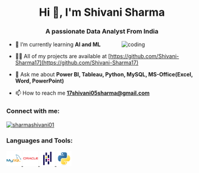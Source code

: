 <h1 align="center">Hi 👋, I'm Shivani Sharma</h1>
<h3 align="center">A passionate Data Analyst From India</h3>
<img align="right" alt ="coding" width = "200" src= "https://wallpapercave.com/wp/wp12003643.jpg">

- 🌱 I’m currently learning **AI and ML**

- 👨‍💻 All of my projects are available at [https://github.com/Shivani-Sharma17](https://github.com/Shivani-Sharma17)

- 💬 Ask me about **Power BI, Tableau, Python, MySQL, MS-Office(Excel, Word, PowerPoint)**

- 📫 How to reach me **17shivani05sharma@gmail.com**

<h3 align="left">Connect with me:</h3>
<p align="left">
<a href="https://linkedin.com/in/sharmashivani01" target="blank"><img align="center" src="https://raw.githubusercontent.com/rahuldkjain/github-profile-readme-generator/master/src/images/icons/Social/linked-in-alt.svg" alt="sharmashivani01" height="30" width="40" /></a>
</p>
<h3 align="left">Languages and Tools:</h3>
<p align="left"> <a href="https://www.mysql.com/" target="_blank" rel="noreferrer"> <img src="https://raw.githubusercontent.com/devicons/devicon/master/icons/mysql/mysql-original-wordmark.svg" alt="mysql" width="40" height="40"/> </a> <a href="https://www.oracle.com/" target="_blank" rel="noreferrer"> <img src="https://raw.githubusercontent.com/devicons/devicon/master/icons/oracle/oracle-original.svg" alt="oracle" width="40" height="40"/> </a> <a href="https://pandas.pydata.org/" target="_blank" rel="noreferrer"> <img src="https://raw.githubusercontent.com/devicons/devicon/2ae2a900d2f041da66e950e4d48052658d850630/icons/pandas/pandas-original.svg" alt="pandas" width="40" height="40"/> </a> <a href="https://www.python.org" target="_blank" rel="noreferrer"> <img src="https://raw.githubusercontent.com/devicons/devicon/master/icons/python/python-original.svg" alt="python" width="40" height="40"/> </a> </p>
